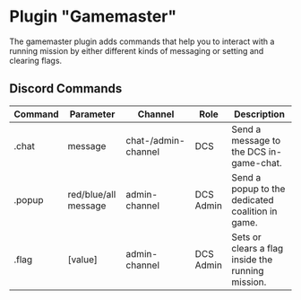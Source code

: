 # Plugin "Gamemaster"
The gamemaster plugin adds commands that help you to interact with a running mission by either different kinds of messaging or setting and clearing flags.  

## Discord Commands

| Command | Parameter           | Channel                     | Role      | Description                                       |
|--------|----------------------|-----------------------------|-----------|---------------------------------------------------|
| .chat  | message              | chat-/admin-channel         | DCS       | Send a message to the DCS in-game-chat.           |
| .popup | red/blue/all message | admin-channel               | DCS Admin | Send a popup to the dedicated coalition in game.  |
| .flag  | <name> [value]       | admin-channel               | DCS Admin | Sets or clears a flag inside the running mission. |
